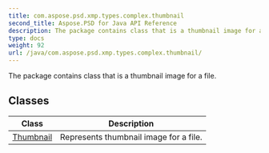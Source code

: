 ```yaml
---
title: com.aspose.psd.xmp.types.complex.thumbnail
second_title: Aspose.PSD for Java API Reference
description: The package contains class that is a thumbnail image for a file.
type: docs
weight: 92
url: /java/com.aspose.psd.xmp.types.complex.thumbnail/
---
```



The package contains class that is a thumbnail image for a file.


## Classes

| Class | Description |
| --- | --- |
| [Thumbnail](../com.aspose.psd.xmp.types.complex.thumbnail/thumbnail) | Represents thumbnail image for a file. |
